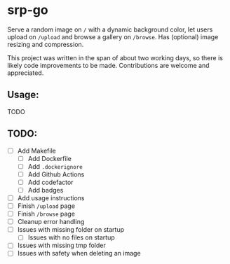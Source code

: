 # srp-go

Serve a random image on `/` with a dynamic background color, let users upload on `/upload` and browse a gallery on `/browse`.
Has (optional) image resizing and compression.

This project was written in the span of about two working days, so there is likely code improvements to be made.
Contributions are welcome and appreciated.

## Usage:

TODO

## TODO:

- [ ] Add Makefile
  - [ ] Add Dockerfile
  - [ ] Add `.dockerignore`
  - [ ] Add Github Actions
  - [ ] Add codefactor
  - [ ] Add badges
- [ ] Add usage instructions
- [ ] Finish `/upload` page
- [ ] Finish `/browse` page
- [ ] Cleanup error handling
- [ ] Issues with missing folder on startup
  - [ ] Issues with no files on startup
- [ ] Issues with missing tmp folder
- [ ] Issues with safety when deleting an image
